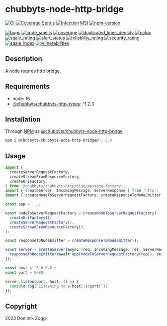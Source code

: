 # chubbyts-node-http-bridge

[![CI](https://github.com/chubbyts/chubbyts-node-http-bridge/workflows/CI/badge.svg?branch=master)](https://github.com/chubbyts/chubbyts-node-http-bridge/actions?query=workflow%3ACI)
[![Coverage Status](https://coveralls.io/repos/github/chubbyts/chubbyts-node-http-bridge/badge.svg?branch=master)](https://coveralls.io/github/chubbyts/chubbyts-node-http-bridge?branch=master)
[![Infection MSI](https://badge.stryker-mutator.io/github.com/chubbyts/chubbyts-node-http-bridge/master)](https://dashboard.stryker-mutator.io/reports/github.com/chubbyts/chubbyts-node-http-bridge/master)
[![npm-version](https://img.shields.io/npm/v/@chubbyts/chubbyts-node-http-bridge.svg)](https://www.npmjs.com/package/@chubbyts/chubbyts-node-http-bridge)

[![bugs](https://sonarcloud.io/api/project_badges/measure?project=chubbyts_chubbyts-node-http-bridge&metric=bugs)](https://sonarcloud.io/dashboard?id=chubbyts_chubbyts-node-http-bridge)
[![code_smells](https://sonarcloud.io/api/project_badges/measure?project=chubbyts_chubbyts-node-http-bridge&metric=code_smells)](https://sonarcloud.io/dashboard?id=chubbyts_chubbyts-node-http-bridge)
[![coverage](https://sonarcloud.io/api/project_badges/measure?project=chubbyts_chubbyts-node-http-bridge&metric=coverage)](https://sonarcloud.io/dashboard?id=chubbyts_chubbyts-node-http-bridge)
[![duplicated_lines_density](https://sonarcloud.io/api/project_badges/measure?project=chubbyts_chubbyts-node-http-bridge&metric=duplicated_lines_density)](https://sonarcloud.io/dashboard?id=chubbyts_chubbyts-node-http-bridge)
[![ncloc](https://sonarcloud.io/api/project_badges/measure?project=chubbyts_chubbyts-node-http-bridge&metric=ncloc)](https://sonarcloud.io/dashboard?id=chubbyts_chubbyts-node-http-bridge)
[![sqale_rating](https://sonarcloud.io/api/project_badges/measure?project=chubbyts_chubbyts-node-http-bridge&metric=sqale_rating)](https://sonarcloud.io/dashboard?id=chubbyts_chubbyts-node-http-bridge)
[![alert_status](https://sonarcloud.io/api/project_badges/measure?project=chubbyts_chubbyts-node-http-bridge&metric=alert_status)](https://sonarcloud.io/dashboard?id=chubbyts_chubbyts-node-http-bridge)
[![reliability_rating](https://sonarcloud.io/api/project_badges/measure?project=chubbyts_chubbyts-node-http-bridge&metric=reliability_rating)](https://sonarcloud.io/dashboard?id=chubbyts_chubbyts-node-http-bridge)
[![security_rating](https://sonarcloud.io/api/project_badges/measure?project=chubbyts_chubbyts-node-http-bridge&metric=security_rating)](https://sonarcloud.io/dashboard?id=chubbyts_chubbyts-node-http-bridge)
[![sqale_index](https://sonarcloud.io/api/project_badges/measure?project=chubbyts_chubbyts-node-http-bridge&metric=sqale_index)](https://sonarcloud.io/dashboard?id=chubbyts_chubbyts-node-http-bridge)
[![vulnerabilities](https://sonarcloud.io/api/project_badges/measure?project=chubbyts_chubbyts-node-http-bridge&metric=vulnerabilities)](https://sonarcloud.io/dashboard?id=chubbyts_chubbyts-node-http-bridge)

## Description

A node req/res http bridge.

## Requirements

 * node: 16
 * [@chubbyts/chubbyts-http-types][2]: ^1.2.3

## Installation

Through [NPM](https://www.npmjs.com) as [@chubbyts/chubbyts-node-http-bridge][1].

```ts
npm i @chubbyts/chubbyts-node-http-bridge@^1.2.0
```

## Usage

```ts
import {
  createServerRequestFactory,
  createStreamFromResourceFactory,
  createUriFactory,
} from '@chubbyts/chubbyts-http/dist/message-factory';
import { createServer, IncomingMessage, ServerResponse } from 'http';
import { createNodeToServerRequestFactory, createResponseToNodeEmitter } from '@chubbyts/chubbyts-node-http-bridge/dist/node-http';

const app = ...;

const nodeToServerRequestFactory = createNodeToServerRequestFactory(
  createUriFactory(),
  createServerRequestFactory(),
  createStreamFromResourceFactory(),
);

const responseToNodeEmitter = createResponseToNodeEmitter();

const server = createServer(async (req: IncomingMessage, res: ServerResponse) => {
  responseToNodeEmitter(await app(nodeToServerRequestFactory(req)), res);
});

const host = '0.0.0.0';
const port = 8080;

server.listen(port, host, () => {
  console.log(`Listening to ${host}:${port}`);
});
```

## Copyright

2023 Dominik Zogg

[1]: https://www.npmjs.com/package/@chubbyts/chubbyts-node-http-bridge
[2]: https://www.npmjs.com/package/@chubbyts/chubbyts-http-types
